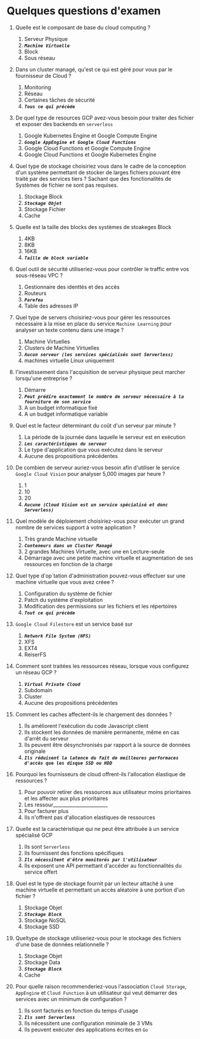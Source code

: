 # Quelques questions d'examen

1. Quelle est le composant de base du cloud computing ?
    1. Serveur Physique
    2. __***`Machine Virtuelle`***__
    3. Block
    4. Sous réseau

2. Dans un cluster managé, qu'est ce qui est géré pour vous par le fournisseur de Cloud ?
    1. Monitoring
    2. Réseau
    3. Certaines tâches de sécurité
    4. __***`Tous ce qui précède`***__

3. De quel type de resources GCP avez-vous besoin pour traiter des fichier et exposer des backends en `serverless`
    1. Google Kubernetes Engine et Google Compute Engine
    2. __***`Google AppEngine et Google Cloud Functions`***__
    3. Google Cloud Functions et Google Compute Engine
    4. Google Cloud Functions et Google Kubernetes Engine

4. Quel type de stockage choisiriez vous dans le cadre de la conception d'un système permettant de stocker de larges fichiers pouvant être traité par des services tiers ? Sachant que des fonctionalités de Systèmes de fichier ne sont pas requises.
    1. Stockage Block
    2. __***`Stockage Objet`***__
    3. Stockage Fichier
    4. Cache

5. Quelle est la taille des blocks des systèmes de stoakeges Block
    1. 4KB
    2. 8KB
    3. 16KB
    4. __***`Taille de block variable`***__

6. Quel outil de sécurité utiliseriez-vous pour contrôler le traffic entre vos sous-réseau VPC ?
    1. Gestionnaire des identtés et des accès
    2. Routeurs
    3. __***`Parefeu`***__
    4. Table des adresses IP

7. Quel type de servers choisiriez-vous pour gérer les ressources nécessaire à la mise en place du service `Machine Learning` pour analyser un texte contenu dans une image ?
    1. Machine Virtuelles
    2. Clusters de Machine Virtuelles
    3. __***`Aucun serveur (les services spécialisés sont Serverless)`***__
    4. machines virtuelle Linux uniquement

8. l'investissement dans l'acquisition de serveur physique peut marcher lorsqu'une entreprise ?
    1. Démarre
    2. __***`Peut prédire exactement le nombre de serveur nécessaire à la fourniture de son service`***__
    3. A un budget informatique fixé
    4. A un budget informatique variable

9. Quel est le facteur déterminant du coût d'un serveur par minute ?
    1. La période de la journée dans laquelle le serveur est en exécution
    2. __***`Les caractéristiques du serveur`***__
    3. Le type d'application que vous exécutez dans le serveur
    4. Aucune des propositions précédentes

10. De combien de serveur auriez-vous besoin afin d'utiliser le service `Google Cloud Vision` pour analyser 5,000 images par heure ?
    1. 1
    2. 10
    3. 20
    4. __***`Aucune (Cloud Vision est un service spécialisé et donc Serverless)`***__

11. Quel modèle de déploiement choisiriez-vous pour exécuter un grand nombre de services support à votre application ?
    1. Très grande Machine virtuelle
    2. __***`Conteneurs dans un Cluster Managé`***__
    3. 2 grandes Machines Virtuelle, avec une en Lecture-seule
    4. Démarrage avec une petite machine virtuelle et augmentation de ses ressources en fonction de la charge

12. Quel type d'op´tation d'administration pouvez-vous effectuer sur une machine virtuelle que vous avez créee ?
    1. Configuration du système de fichier
    2. Patch du système d'exploitation
    3. Modification des permissions sur les fichiers et les répertoires
    4. __***`Tout ce qui précède`***__

13. `Google Cloud Filestore` est un service basé sur
    1. __***`Network File System (NFS)`***__
    2. XFS
    3. EXT4
    4. ReiserFS

14. Comment sont traitées les ressources réseau, lorsque vous configurez un réseau GCP ?
    1. __***`Virtual Private Cloud`***__
    2. Subdomain
    3. Cluster
    4. Aucune des propositions précédentes

15. Comment les caches affectent-ils le chargement des données ?
    1. Ils améliorent l'exécution du code Javascript client
    2. Ils stockent les données de manière permanente, même en cas d'arrêt du serveur
    3. Ils peuvent être désynchronisés par rapport à la source de données originale
    4. __***`Ils réduisent la latence du fait de meilleures performaces d'accès que les disque SSD ou HDD`***__

16. Pourquoi les fournisseurs de cloud offrent-ils l'allocation élastique de ressources ?
    1. Pour pouvoir retirer des ressources aux utilisateur moins prioritaires et les affecter aux plus prioritaires
    2. Les ressour_______________________
    3. Pour facturer plus
    4. Ils n'offrent pas d'allocation elastiques de ressources

17. Quelle est la caractéristique qui ne peut être attribuée à un service spécialisé GCP
    1. Ils sont `Serverless`
    2. Ils fournissent des fonctions spécifiques
    3. __***`Ils nécessitent d'être monitorés par l'utilisateur`***__
    4. Ils exposent une API permettant d'accéder au fonctionnalités du service offert

18. Quel est le type de stockage fournit par un lecteur attaché à une machine virtuelle et permettant un accès aléatoire à une portion d'un fichier ?
    1. Stockage Objet
    2. __***`Stockage Block`***__
    3. Stockage NoSQL
    4. Stockage SSD

19. Queltype de stockage utiliseriez-vous pour le stockage des fichiers d'une base de données relationnelle ?
    1. Stockage Objet
    2. Stockage Data
    3. __***`Stockage Block`***__
    4. Cache

20. Pour quelle raison recommenderiez-vous l'association `Cloud Storage`, `AppEngine` et `Cloud Function` à un utilisateur qui veut démarrer des services avec un minimum de configuration ?
    1. Ils sont facturés en fonction du temps d'usage
    2. __***`Ils sont Serverless`***__
    3. Ils nécessitent une configuration minimale de 3 VMs
    4. Ils peuvent exécuter des applications écrites en `Go`
